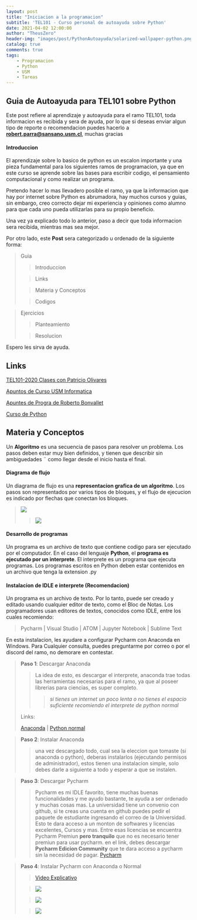 ```yaml
---
layout: post
title: "Iniciacion a la programacion"
subtitle: 'TEL101 - Curso personal de autoayuda sobre Python'
date: 2021-04-02 12:00:00
author: "TheusZero"
header-img: "images/post/PythonAutoayuda/solarized-wallpaper-python.png"
catalog: true
comments: true
tags:
    - Programacion
    - Python
    - USM
    - Tareas
---
```


## Guia de Autoayuda para TEL101 sobre Python

Este post refiere al aprendizaje y autoayuda para el ramo TEL101, toda informacion es recibida y sera de ayuda,
por lo que si deseas enviar algun tipo de reporte o recomendacion puedes hacerlo a **robert.parra@sansano.usm.cl**, muchas gracias

#### Introduccion

El aprendizaje sobre lo basico de python es un escalon importante y una pieza fundamental para los siguientes ramos de programacion, ya que
en este curso se aprende sobre las bases para escribir codigo, el pensamiento computacional y como realizar un programa.

Pretendo hacer lo mas llevadero posible el ramo, ya que la informacion que hay por internet sobre Python es abrumadora, hay muchos cursos y guias,
sin embargo, creo correcto dejar mi experiencia y opiniones como alumno para que cada uno pueda utilizarlas para su propio beneficio.

Una vez ya explicado todo lo anterior, paso a decir que toda informacion sera recibida, mientras mas sea mejor.

Por otro lado, este **Post** sera categorizado u ordenado de la siguiente forma:

> Guia
> 
>> Introduccion
> 
>> Links
> 
>> Materia y Conceptos
> 
>> Codigos

> Ejercicios
>> Planteamiento
> 
>> Resolucion

Espero les sirva de ayuda.

## Links

[TEL101-2020 Clases con Patricio Olivares](https://www.youtube.com/watch?v=s4d2oQs0q4g&list=PLJwrKxbCMmidRZeKhjcG_hIiESFaKhqu7)

[Apuntos de Curso USM Informatica](http://progra.usm.cl/Apuntes_del_curso.html)

[Apuntes de Progra de Roberto Bonvallet](http://progra.usm.cl/Archivos/certamenes/Libro_prograRB.pdf)

[Curso de Python](https://www.youtube.com/watch?v=G2FCfQj-9ig&list=PLU8oAlHdN5BlvPxziopYZRd55pdqFwkeS)

## Materia y Conceptos

Un **Algoritmo** es una secuencia de pasos para resolver un problema. Los
pasos deben estar muy bien definidos, y tienen que describir sin ambiguedades ¨
como llegar desde el inicio hasta el final.

#### Diagrama de flujo
Un diagrama de flujo es una **representacion grafica de un algoritmo**. Los
pasos son representados por varios tipos de bloques, y el flujo de ejecucion
es indicado por flechas que conectan los bloques.

> ![](/TheusZero/images/post/TEL101-2021/1.png)
> 
>> ![](/TheusZero/images/post/TEL101-2021/2.png)

#### Desarrollo de programas

Un programa es un archivo de texto que contiene codigo para ser ejecutado
por el computador. En el caso del lenguaje **Python**, el **programa es ejecutado
por un interprete**. El interprete es un programa que ejecuta programas.
Los programas escritos en Python deben estar contenidos en un archivo
que tenga la extension .py

#### Instalacion de IDLE e interprete (Recomendacion)

Un programa es un archivo de texto. Por lo tanto, puede ser creado y
editado usando cualquier editor de texto, como el Bloc de Notas.
Los programadores usan editores de textos, conocidos como IDLE, entre los cuales
recomiendo:

> Pycharm | Visual Studio | ATOM | Jupyter Notebook | Sublime Text

En esta instalacion, les ayudare a configurar Pycharm con Anaconda en Windows. Para
Cualquier consulta, puedes preguntarme por correo o por el discord del ramo, no demorare
en contestar.

> **Paso 1**:  Descargar Anaconda
>> La idea de esto, es descargar el interprete, anaconda trae todas las herramientas necesarias
>> para el ramo, ya que al poseer librerias para ciencias, es super completo.
>>> *si tienes un internet un poco lenta o no tienes el espacio suficiente recomiendo el interprete de python normal*
> 
> Links: 
> 
> [Anaconda](https://www.anaconda.com/products/individual) | [Python normal](https://www.python.org/downloads/)

> **Paso 2**: Instalar Anaconda
>> una vez descargado todo, cual sea la eleccion que tomaste (si anaconda o python), deberas instalarlos (ejecutando permisos de administrador), estos tienen una instalacion simple,
>> solo debes darle a siguiente a todo y esperar a que se instalen.

> **Paso 3**: Descargar Pycharm
>> Pycharm es mi IDLE favorito, tiene muchas buenas funcionalidades y me ayudo bastante, te ayuda a ser ordenado y muchas cosas mas.
>> La universidad tiene un convenio con github, si te creas una cuenta en github puedes pedir el paquete de estudiante ingresando el correo de la Universidad.
>> Esto te dara acceso a un monton de softwares y licencias excelentes, Cursos y mas. Entre esas licencias se encuentra Pycharm Premiun **pero tranquilo** que no es necesario tener premiun para usar pycharm.
>> en el link, debes descargar **Pycharm Edicion Community** que te dara acceso a pycharm sin la necesidad de pagar.
> [Pycharm](https://www.jetbrains.com/es-es/pycharm/)

> **Paso 4**: Instalar Pycharm con Anaconda o Normal
>> [Video Explicativo](https://www.youtube.com/watch?v=GEtkuveUW6E)
> 
>> ![](/TheusZero/images/post/TEL101-2021/3.png)
> 
>> ![](/TheusZero/images/post/TEL101-2021/4.png)
>
>> ![](/TheusZero/images/post/TEL101-2021/5.png)

####







